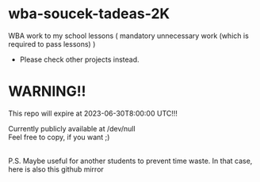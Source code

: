 # wba-soucek-tadeas-2K
WBA work to my school lessons ( mandatory unnecessary work (which is required to pass lessons) )


- Please check other projects instead.

# WARNING!!
This repo will expire at 2023-06-30T8:00:00 UTC!!! 

Currently publicly available at /dev/null<br>
Feel free to copy, if you want ;) <br><br>

P.S. Maybe useful for another students to prevent time waste. In that case, here is also this github mirror
